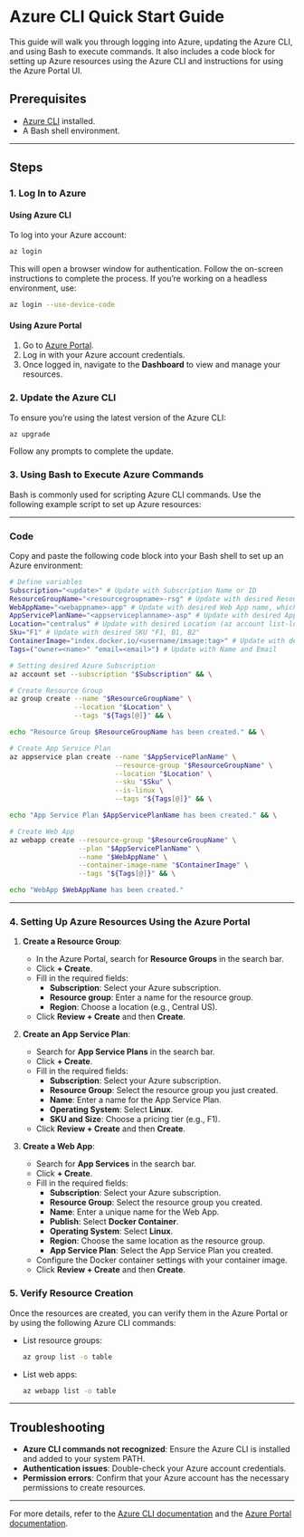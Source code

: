 # Azure CLI Quick Start Guide

This guide will walk you through logging into Azure, updating the Azure CLI, and using Bash to execute commands. It also includes a code block for setting up Azure resources using the Azure CLI and instructions for using the Azure Portal UI.

## Prerequisites
- [Azure CLI](https://learn.microsoft.com/en-us/cli/azure/install-azure-cli) installed.
- A Bash shell environment.

---

## Steps

### 1. Log In to Azure
#### Using Azure CLI
To log into your Azure account:
```bash
az login
```
This will open a browser window for authentication. Follow the on-screen instructions to complete the process. If you’re working on a headless environment, use:
```bash
az login --use-device-code
```

#### Using Azure Portal
1. Go to [Azure Portal](https://portal.azure.com/).
2. Log in with your Azure account credentials.
3. Once logged in, navigate to the **Dashboard** to view and manage your resources.

### 2. Update the Azure CLI
To ensure you’re using the latest version of the Azure CLI:
```bash
az upgrade
```
Follow any prompts to complete the update.

### 3. Using Bash to Execute Azure Commands
Bash is commonly used for scripting Azure CLI commands. Use the following example script to set up Azure resources:

---

### Code
Copy and paste the following code block into your Bash shell to set up an Azure environment:

```bash
# Define variables
Subscription="<update>" # Update with Subscription Name or ID
ResourceGroupName="<resourcegroupname>-rsg" # Update with desired Resource Group name
WebAppName="<webappname>-app" # Update with desired Web App name, which will also be the subdomain of the app
AppServicePlanName="<appserviceplanname>-asp" # Update with desired App Service Plan name
Location="centralus" # Update with desired Location (az account list-locations -o table)
Sku="F1" # Update with desired SKU "F1, B1, B2"
ContainerImage="index.docker.io/<username/imsage:tag>" # Update with desired Container URL/Image:Tag
Tags=("owner=<name>" "email=<email>") # Update with Name and Email

# Setting desired Azure Subscription
az account set --subscription "$Subscription" && \

# Create Resource Group
az group create --name "$ResourceGroupName" \
                --location "$Location" \
                --tags "${Tags[@]}" && \

echo "Resource Group $ResourceGroupName has been created." && \

# Create App Service Plan
az appservice plan create --name "$AppServicePlanName" \
                          --resource-group "$ResourceGroupName" \
                          --location "$Location" \
                          --sku "$Sku" \
                          --is-linux \
                          --tags "${Tags[@]}" && \

echo "App Service Plan $AppServicePlanName has been created." && \

# Create Web App
az webapp create --resource-group "$ResourceGroupName" \
                 --plan "$AppServicePlanName" \
                 --name "$WebAppName" \
                 --container-image-name "$ContainerImage" \
                 --tags "${Tags[@]}" && \

echo "WebApp $WebAppName has been created."
```

---

### 4. Setting Up Azure Resources Using the Azure Portal
1. **Create a Resource Group**:
   - In the Azure Portal, search for **Resource Groups** in the search bar.
   - Click **+ Create**.
   - Fill in the required fields:
     - **Subscription**: Select your Azure subscription.
     - **Resource group**: Enter a name for the resource group.
     - **Region**: Choose a location (e.g., Central US).
   - Click **Review + Create** and then **Create**.

2. **Create an App Service Plan**:
   - Search for **App Service Plans** in the search bar.
   - Click **+ Create**.
   - Fill in the required fields:
     - **Subscription**: Select your Azure subscription.
     - **Resource Group**: Select the resource group you just created.
     - **Name**: Enter a name for the App Service Plan.
     - **Operating System**: Select **Linux**.
     - **SKU and Size**: Choose a pricing tier (e.g., F1).
   - Click **Review + Create** and then **Create**.

3. **Create a Web App**:
   - Search for **App Services** in the search bar.
   - Click **+ Create**.
   - Fill in the required fields:
     - **Subscription**: Select your Azure subscription.
     - **Resource Group**: Select the resource group you created.
     - **Name**: Enter a unique name for the Web App.
     - **Publish**: Select **Docker Container**.
     - **Operating System**: Select **Linux**.
     - **Region**: Choose the same location as the resource group.
     - **App Service Plan**: Select the App Service Plan you created.
   - Configure the Docker container settings with your container image.
   - Click **Review + Create** and then **Create**.

### 5. Verify Resource Creation
Once the resources are created, you can verify them in the Azure Portal or by using the following Azure CLI commands:

- List resource groups:
  ```bash
  az group list -o table
  ```

- List web apps:
  ```bash
  az webapp list -o table
  ```

---

## Troubleshooting
- **Azure CLI commands not recognized**: Ensure the Azure CLI is installed and added to your system PATH.
- **Authentication issues**: Double-check your Azure account credentials.
- **Permission errors**: Confirm that your Azure account has the necessary permissions to create resources.

---

For more details, refer to the [Azure CLI documentation](https://learn.microsoft.com/en-us/cli/azure/) and the [Azure Portal documentation](https://learn.microsoft.com/en-us/azure/azure-portal/).


